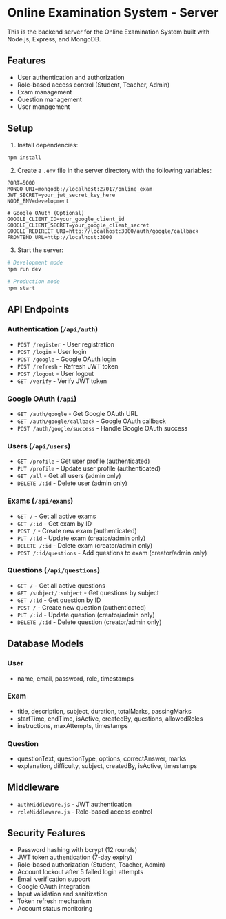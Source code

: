 # Online Examination System - Server

This is the backend server for the Online Examination System built with Node.js, Express, and MongoDB.

## Features

- User authentication and authorization
- Role-based access control (Student, Teacher, Admin)
- Exam management
- Question management
- User management

## Setup

1. Install dependencies:
```bash
npm install
```

2. Create a `.env` file in the server directory with the following variables:
```env
PORT=5000
MONGO_URI=mongodb://localhost:27017/online_exam
JWT_SECRET=your_jwt_secret_key_here
NODE_ENV=development

# Google OAuth (Optional)
GOOGLE_CLIENT_ID=your_google_client_id
GOOGLE_CLIENT_SECRET=your_google_client_secret
GOOGLE_REDIRECT_URI=http://localhost:3000/auth/google/callback
FRONTEND_URL=http://localhost:3000
```

3. Start the server:
```bash
# Development mode
npm run dev

# Production mode
npm start
```

## API Endpoints

### Authentication (`/api/auth`)
- `POST /register` - User registration
- `POST /login` - User login
- `POST /google` - Google OAuth login
- `POST /refresh` - Refresh JWT token
- `POST /logout` - User logout
- `GET /verify` - Verify JWT token

### Google OAuth (`/api`)
- `GET /auth/google` - Get Google OAuth URL
- `GET /auth/google/callback` - Google OAuth callback
- `POST /auth/google/success` - Handle Google OAuth success

### Users (`/api/users`)
- `GET /profile` - Get user profile (authenticated)
- `PUT /profile` - Update user profile (authenticated)
- `GET /all` - Get all users (admin only)
- `DELETE /:id` - Delete user (admin only)

### Exams (`/api/exams`)
- `GET /` - Get all active exams
- `GET /:id` - Get exam by ID
- `POST /` - Create new exam (authenticated)
- `PUT /:id` - Update exam (creator/admin only)
- `DELETE /:id` - Delete exam (creator/admin only)
- `POST /:id/questions` - Add questions to exam (creator/admin only)

### Questions (`/api/questions`)
- `GET /` - Get all active questions
- `GET /subject/:subject` - Get questions by subject
- `GET /:id` - Get question by ID
- `POST /` - Create new question (authenticated)
- `PUT /:id` - Update question (creator/admin only)
- `DELETE /:id` - Delete question (creator/admin only)

## Database Models

### User
- name, email, password, role, timestamps

### Exam
- title, description, subject, duration, totalMarks, passingMarks
- startTime, endTime, isActive, createdBy, questions, allowedRoles
- instructions, maxAttempts, timestamps

### Question
- questionText, questionType, options, correctAnswer, marks
- explanation, difficulty, subject, createdBy, isActive, timestamps

## Middleware

- `authMiddleware.js` - JWT authentication
- `roleMiddleware.js` - Role-based access control

## Security Features

- Password hashing with bcrypt (12 rounds)
- JWT token authentication (7-day expiry)
- Role-based authorization (Student, Teacher, Admin)
- Account lockout after 5 failed login attempts
- Email verification support
- Google OAuth integration
- Input validation and sanitization
- Token refresh mechanism
- Account status monitoring 